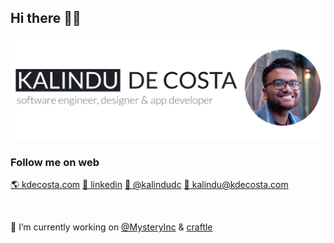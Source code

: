 ## Hi there 👋🏽

<img src="https://raw.githubusercontent.com/kalindudc/kalindudc/master/assets/banner.jpg" alt="banner Kalindu De Costa softare engineer, designer and web app developer"/>

### Follow me on web
[🌎 kdecosta.com](https://kdecosta.com) [🏢 linkedin](https://www.linkedin.com/in/kdecosta/) [💭 @kalindudc](https://twitter.com/KalinduDC) [📧 kalindu@kdecosta.com](mailto:kalindu@kdecosta.com)


</br>

🔭 I’m currently working on [@MysteryInc](https://github.com/Mystery-Incorporated) & [craftle](https://github.com/kalindudc/craftle)

